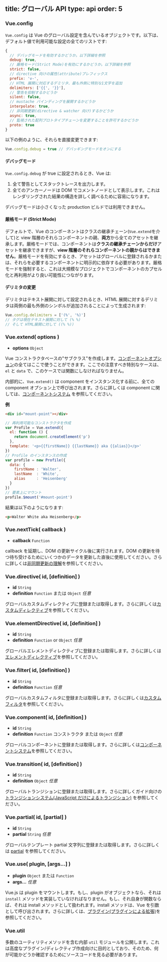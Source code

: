 title: グローバル API
type: api
order: 5
---

### Vue.config

`Vue.config` は Vue のグローバル設定を含んでいるオブジェクトです。以下は、デフォルト値で利用可能な設定の全てのリストです:

``` js
{
  // デバッグモードを有効するかどうか。以下詳細を参照
  debug: true,
  // 厳格モード(Strict Mode)を有効にするかどうか。以下詳細を参照
  strict: false,
  // directive 向けの属性(attribute)プレフィックス
  prefix: 'v-',
  // HTML 展開に対応するデミリタ、最も外側に特別な1文字を追加
  delimiters: ['{{', '}}'],
  // 警告を抑制するかどうか
  silent: false,
  // mustache バインディングを展開するかどうか
  interpolate: true,
  // 非同期更新(directive & watcher 向け)するかどうか
  async: true,
  // 監視された配列プロトタイプチェーンを変更することを許可するかどうか
  proto: true
}
```

以下の例のように、それらを直接変更できます:

``` js
Vue.config.debug = true // デバッギングモードをオンにする
```

#### デバッグモード

`Vue.config.debug` が true に設定されるとき、Vue は:

1. 全て警告としてスタックトレースを出力します。
2. 全てのアンカーノードは DOM でコメントノードとして表示します。これはレンダリングされた結果の構造を詳しく調べるために容易になります。

<p class="tip">デバッグモードは小さくなった production ビルドでは利用できません。</p>

#### 厳格モード (Strict Mode)

デフォルトで、Vue のコンポーネントはクラスの継承チェーン(`Vue.extend`を介して)と view 階層のそれらコンポーネントの親、**両方**から全てのアセットを継承します。厳格モードでは、コンポーネントは**クラスの継承チェーンからだけ**アセットを継承できますが、**view 階層のそれらコンポーネントの親からはできません**。厳格モードを有効にするとき、アセットはグローバルに登録されるかまたは、それらを必要するコンポーネントに明示的に依存する必要があります。厳格モードを強制すると、これは大規模なプロジェクトでコンポーネントのカプセル化と再利用がより良い可能性につながります。

#### デリミタの変更

デリミタはテキスト展開に対して設定されるとき、HTML 展開に対するデリミタは両側の最も外側のシンボルが追加されることによって生成されます:

``` js
Vue.config.delimiters = ['(%', '%)']
// タグは現在テキスト展開に対して (% %)
// そして HTML展開に対して ((% %))
```

### Vue.extend( options )

- **options** `Object`

Vue コンストラクタベースの"サブクラス"を作成します。[コンポーネントオプション](/api/options.html)の全てはここで使うことができます。ここでの注意すべき特別なケースは、`el` と `data` で、このケースでは関数にしなければなりません。

内部的に、`Vue.extend()` は component をインスタンス化する前に、全ての component オプション上で呼び出されます。さらに詳しくは component に関しては、[コンポーネントシステム](/guide/components.html) を参照してください。

**例**
``` html
<div id="mount-point"></div>
```

``` js
// 再利用可能なコンストラクタを作成
var Profile = Vue.extend({
  el: function () {
    return document.createElement('p')
  },
  template: '<p>{{firstName}} {{lastName}} aka {{alias}}</p>'
})
// Profile のインスタンスの作成
var profile = new Profile({
  data: {
    firstName : 'Walter',
    lastName  : 'White',
    alias     : 'Heisenberg'
  }  
})
// 要素上にマウント
profile.$mount('#mount-point')
```

結果は以下のようになります:

``` html
<p>Walter White aka Heisenberg</p>
```

### Vue.nextTick( callback )

- **callback** `Function`

callback を延期し、DOM の更新サイクル後に実行されます。DOM の更新を待つ待ち受けるためにいくつかのデータを更新した直後に使用してください。さらに詳しくは[非同期更新の理解](/guide/best-practices.html#非同期更新の理解)を参照してください。

### Vue.directive( id, [definition] )

- **id** `String`
- **definition** `Function` または `Object` *任意*

グローバルカスタムディレクティブに登録または取得します。さらに詳しくは[カスタムディレクティブ](/guide/custom-directive.html)を参照してください。

### Vue.elementDirective( id, [definition] )

- **id** `String`
- **definition** `Function` or `Object` *任意*

グローバルエレメントディレクティブに登録または取得します。さらに詳しくは[エレメントディレクティブ](/guide/custom-directive.html#エレメントディレクティブ)を参照してください。

### Vue.filter( id, [definition] )

- **id** `String`
- **definition** `Function` *任意*

グローバルカスタムフィルタに登録または取得します。さらに詳しくは[カスタムフィルタ](/guide/custom-filter.html)を参照してください。

### Vue.component( id, [definition] )

- **id** `String`
- **definition** `Function` コンストラクタ または `Object` *任意*

グローバルコンポーネントに登録または取得します。さらに詳しくは[コンポーネントシステム](/guide/components.html)を参照してください。

### Vue.transition( id, [definition] )

- **id** `String`
- **definition** `Object` *任意*

グローバルトランジションに登録または取得します。さらに詳しくガイド向けの [トランジションシステム(JavaScript だけによるトランジション)](/guide/transitions.html#JavaScript_だけによるトランジション) を参照してください。

### Vue.partial( id, [partial] )

- **id** `String`
- **partial** `String` *任意*

グローバルテンプレート partial 文字列に登録または取得します。さらに詳しくは [partial](/api/elements.html#partial) を参照してください。

### Vue.use( plugin, [args...] )

- **plugin** `Object` または `Function`
- **args...** *任意*

Vue.js は plugin をマウントします。もし、plugin がオブジェクトなら、それは `install` メソッドを実装していなければなりません。もし、それ自身が関数ならば、それは install メソッドとして扱われます。install メソッドは、Vue を引数として呼び出されます。さらに詳しくは、[プラグイン(プラグインによる拡張)](/guide/extending.html#プラグインによる拡張)を参照してください。

### Vue.util

多数のユーティリティメソッドを含む内部 `util` モジュールを公開します。これは高度なプラグイン/ディレクティブ作成向けに目的としており、そのため、何が可能かどうか確認するためにソースコードを見る必要があります。
